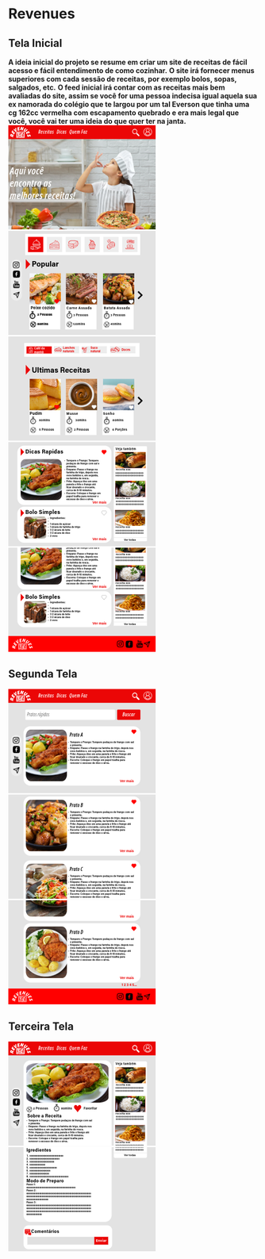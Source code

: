 # Revenues
## Tela Inicial
**A ideia inicial do projeto se resume em criar um site de receitas de fácil acesso e fácil entendimento de como cozinhar.**
**O site irá fornecer menus superiores com cada sessão de receitas, por exemplo bolos, sopas, salgados, etc.**
**O feed inicial irá contar com as receitas mais bem avaliadas do site, assim se você for uma pessoa indecisa igual aquela sua ex namorada do colégio que te largou por um tal Everson que tinha uma cg 162cc vermelha com escapamento quebrado e era mais legal que você, você vai ter uma ideia do que quer ter na janta.**
![1](telainicialpt1.png)
![2](telainicialpt2.png)
![3](telainicialpt3.png)
![4](telainicialpt4.png)
![5](telainicialptfinal.png)

###
## Segunda Tela
![7](tela2pt1.png)
![8](tela2pt2.png)
![9](tela2pt3.png)
## Terceira Tela
![10](tela3pt1.png)
![11](tela3pt2semrodape.png)

